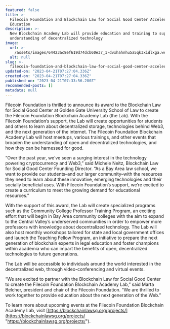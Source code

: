 ```yaml
---
featured: false
title: >-
  Filecoin Foundation and Blockchain Law for Social Good Center Accelerate Web3
  Education
description: >-
  New Blockchain Academy Lab will provide education and training to support
  understanding of decentralized technology
image:
  url: >-
    /assets/images/64423ac8ef619d74dcb60e37_1-dvxhahnhu5a5qk3xidlxga.webp
  alt: null
slug: >-
  filecoin-foundation-and-blockchain-law-for-social-good-center-accelerate-web3-education-1
updated-on: "2023-04-21T07:27:04.336Z"
created-on: "2023-04-21T07:27:04.336Z"
published-on: "2023-04-21T07:33:56.200Z"
recommended-posts: []
metadata: null
---
```


Filecoin Foundation is thrilled to announce its award to the Blockchain Law for Social Good Center at Golden Gate University School of Law to create the Filecoin Foundation Blockchain Academy Lab (the Lab). With the Filecoin Foundation’s support, the Lab will create opportunities for students and others to learn about decentralized storage, technologies behind Web3, and the next generation of the internet. The Filecoin Foundation Blockchain Academy Lab will host meetups, various trainings, and other events that broaden the understanding of open and decentralized technologies, and how they can be harnessed for good.

“Over the past year, we’ve seen a surging interest in the technology powering cryptocurrency and Web3,” said Michele Neitz, Blockchain Law for Social Good Center Founding Director. “As a Bay Area law school, we want to provide our students–and our larger community–with the resources they need to learn about these innovative, emerging technologies and their socially beneficial uses. With Filecoin Foundation’s support, we’re excited to create a curriculum to meet the growing demand for educational resources.”

With the support of this award, the Lab will create specialized programs such as the Community College Professor Training Program, an exciting effort that will begin in Bay Area community colleges with the aim to expand to the Central Valley’s underserved communities in order to empower more professors with knowledge about decentralized technology. The Lab will also host monthly workshops tailored for state and local government offices and launch the Teaching Fellow Program, an initiative to prepare the next generation of blockchain experts in legal education and foster champions within academia who can impart the benefits of open, decentralized technologies to future generations.

The Lab will be accessible to individuals around the world interested in the decentralized web, through video-conferencing and virtual events.

“We are excited to partner with the Blockchain Law for Social Good Center to create the Filecoin Foundation Blockchain Academy Lab,” said Marta Belcher, president and chair of the Filecoin Foundation. “We are thrilled to work together to provide education about the next generation of the Web.”

To learn more about upcoming events at the Filecoin Foundation Blockchain Academy Lab, visit [https://blockchainlawsg.org/projects/](https://blockchainlawsg.org/projects/ "https://blockchainlawsg.org/projects/").
